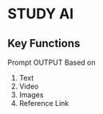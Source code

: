 # STUDY AI

## Key Functions
Prompt OUTPUT Based on
1. Text
2. Video
3. Images
4. Reference Link
   

